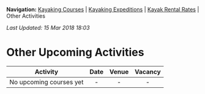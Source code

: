 **Navigation:** [Kayaking Courses](index) &#124; [Kayaking Expeditions](expedition) &#124; [Kayak Rental Rates](rental) &#124; Other Activities

_Last Updated: 15 Mar 2018 18:03_
# Other Upcoming Activities

Activity | Date | Venue | Vacancy
:---:|:---:|:---:|:---:
No upcoming courses yet|-|-|-

